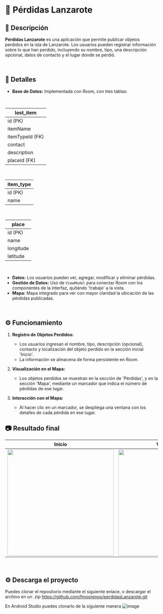 # 📲 Pérdidas Lanzarote

## 📝 Descripción

**Pérdidas Lanzarote** es una aplicación que permite publicar objetos perdidos en la isla de Lanzarote. Los usuarios pueden registrar información sobre lo que han perdido, incluyendo su nombre, tipo, una descripción opcional, datos de contacto y el lugar donde se perdió.

<br>

## 📂 Detalles

- **Base de Datos:** Implementada con Room, con tres tablas:

<br>

| lost_item |                  
|---|
| id (PK) |
| itemName |
| itemTypeId (FK) |
| contact |
| description |
| placeId (FK) |

<br>

| item_type |
|---|
| id (PK) |
| name |

<br>

| place |
|---|
| id (PK) |
| name |
| longitude |
| latitude |

<br>

- **Datos:** Los usuarios pueden ver, agregar, modificar y eliminar pérdidas.
- **Gestión de Datos:** Uso de `ViewModel` para conectar Room con los componentes de la interfaz, quitándo 'trabajo' a la vista.
- **Mapa:** Mapa integrado para ver con mayor claridad la ubicación de las pérdidas publicadas.

<br>

## ⚙️ Funcionamiento

1. **Registro de Objetos Perdidos:**
   - Los usuarios ingresan el nombre, tipo, descripción (opcional), contacto y localización del objeto perdido en la sección inicial 'Inicio'.
   - La información se almacena de forma persistente en Room.

2. **Visualización en el Mapa:**
   - Los objetos perdidos se muestran en la sección de 'Pérdidas', y en la sección 'Mapa', mediante un marcador que indica el número de pérdidas de ese lugar.

3. **Interacción con el Mapa:**
   - Al hacer clic en un marcador, se despliega una ventana con los detalles de cada pérdida en ese lugar.
  
## 📷 Resultado final  
| Inicio | Ver pérdidas | Mapa |
| -------------- | --------------- | --------------- |
| <img width="350" src="https://github.com/user-attachments/assets/ac74cd3c-69db-4361-b9fd-8a16d3e8ec1d"> | <img width="350" src="https://github.com/user-attachments/assets/ffb0cb2a-a6cd-4680-8e49-cd389313e26a"> | <img width="350" src="https://github.com/user-attachments/assets/cac6e7fb-c331-4101-bf7c-44f268321159"> |

<br>

## ⚙️ Descarga el proyecto
Puedes clonar el repositorio mediante el siguiente enlace, o descargar el archivo en un .zip
https://github.com/fmoorenoo/perdidasLanzarote.git

En Android Studio puedes clonarlo de la siguiente manera
![image](https://github.com/user-attachments/assets/e42c3710-9584-48b3-a2e9-6ea27bf541d9)
